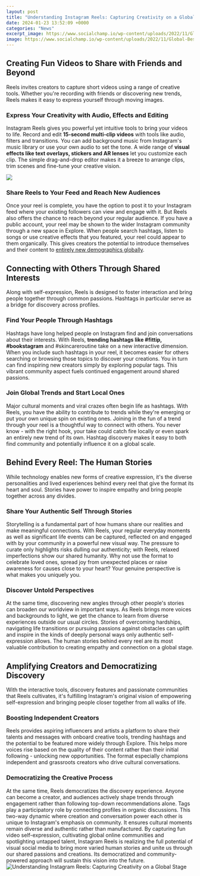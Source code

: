 ```yaml
---
layout: post
title: "Understanding Instagram Reels: Capturing Creativity on a Global Stage"
date: 2024-01-23 13:52:09 +0000
categories: "News"
excerpt_image: https://www.socialchamp.io/wp-content/uploads/2022/11/Global-Best-Time-To-Post-for-Instagram-Reels.png
image: https://www.socialchamp.io/wp-content/uploads/2022/11/Global-Best-Time-To-Post-for-Instagram-Reels.png
---
```


## Creating Fun Videos to Share with Friends and Beyond
Reels invites creators to capture short videos using a range of creative tools. Whether you're recording with friends or discovering new trends, Reels makes it easy to express yourself through moving images. 
### Express Your Creativity with Audio, Effects and Editing
Instagram Reels gives you powerful yet intuitive tools to bring your videos to life. Record and edit **15-second multi-clip videos** with tools like audio, filters and transitions. You can add background music from Instagram's music library or use your own audio to set the tone. A wide range of **visual effects like text overlays, stickers and AR lenses** let you customize each clip. The simple drag-and-drop editor makes it a breeze to arrange clips, trim scenes and fine-tune your creative vision. 

![](https://rawww.com/wp-content/uploads/2020/08/Rawww-Instagram-reels-blog-image-2.jpg)
### Share Reels to Your Feed and Reach New Audiences 
Once your reel is complete, you have the option to post it to your Instagram feed where your existing followers can view and engage with it. But Reels also offers the chance to reach beyond your regular audience. If you have a public account, your reel may be shown to the wider Instagram community through a new space in Explore. When people search hashtags, listen to songs or use creative effects that you featured, your reel could appear to them organically. This gives creators the potential to introduce themselves and their content to [entirely new demographics globally](https://store.fi.io.vn/chihuahua-unicorn-t-shirt-girls-space-galaxy-rainbow-dog-tee3596-t-shirt).
## Connecting with Others Through Shared Interests
Along with self-expression, Reels is designed to foster interaction and bring people together through common passions. Hashtags in particular serve as a bridge for discovery across profiles.
### Find Your People Through Hashtags 
Hashtags have long helped people on Instagram find and join conversations about their interests. With Reels, **trending hashtags like #fittip, #bookstagram** and #skincareroutine take on a new interactive dimension. When you include such hashtags in your reel, it becomes easier for others searching or browsing those topics to discover your creations. You in turn can find inspiring new creators simply by exploring popular tags. This vibrant community aspect fuels continued engagement around shared passions.
### Join Global Trends and Start Local Ones  
Major cultural moments and viral crazes often begin life as hashtags. With Reels, you have the ability to contribute to trends while they're emerging or put your own unique spin on existing ones. Joining in the fun of a trend through your reel is a thoughtful way to connect with others. You never know - with the right hook, your take could catch fire locally or even spark an entirely new trend of its own. Hashtag discovery makes it easy to both find community and potentially influence it on a global scale.
## Behind Every Reel: The Human Stories  
While technology enables new forms of creative expression, it's the diverse personalities and lived experiences behind every reel that give the format its heart and soul. Stories have power to inspire empathy and bring people together across any divides.
### Share Your Authentic Self Through Stories
Storytelling is a fundamental part of how humans share our realities and make meaningful connections. With Reels, your regular everyday moments as well as significant life events can be captured, reflected on and engaged with by your community in a powerful new visual way. The pressure to curate only highlights risks dulling our authenticity; with Reels, relaxed imperfections show our shared humanity. Why not use the format to celebrate loved ones, spread joy from unexpected places or raise awareness for causes close to your heart? Your genuine perspective is what makes you uniquely you.  
### Discover Untold Perspectives
At the same time, discovering new angles through other people's stories can broaden our worldview in important ways. As Reels brings more voices and backgrounds to light, we get the chance to learn from diverse experiences outside our usual circles. Stories of overcoming hardships, navigating life transitions or pursuing passions against obstacles can uplift and inspire in the kinds of deeply personal ways only authentic self-expression allows. The human stories behind every reel are its most valuable contribution to creating empathy and connection on a global stage.
## Amplifying Creators and Democratizing Discovery
With the interactive tools, discovery features and passionate communities that Reels cultivates, it's fulfilling Instagram's original vision of empowering self-expression and bringing people closer together from all walks of life. 
### Boosting Independent Creators
Reels provides aspiring influencers and artists a platform to share their talents and messages with onboard creative tools, trending hashtags and the potential to be featured more widely through Explore. This helps more voices rise based on the quality of their content rather than their initial following - unlocking new opportunities. The format especially champions independent and grassroots creators who drive cultural conversations. 
### Democratizing the Creative Process  
At the same time, Reels democratizes the discovery experience. Anyone can become a creator, and audiences actively shape trends through engagement rather than following top-down recommendations alone. Tags play a participatory role by connecting profiles in organic discussions. This two-way dynamic where creation and conversation power each other is unique to Instagram's emphasis on community. It ensures cultural moments remain diverse and authentic rather than manufactured.
By capturing fun video self-expression, cultivating global online communities and spotlighting untapped talent, Instagram Reels is realizing the full potential of visual social media to bring more varied human stories and unite us through our shared passions and creations. Its democratized and community-powered approach will sustain this vision into the future.
![Understanding Instagram Reels: Capturing Creativity on a Global Stage](https://www.socialchamp.io/wp-content/uploads/2022/11/Global-Best-Time-To-Post-for-Instagram-Reels.png)